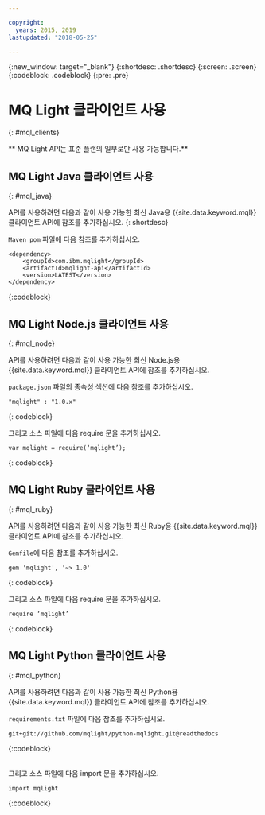```yaml
---

copyright:
  years: 2015, 2019
lastupdated: "2018-05-25"

---
```


{:new_window: target="_blank"}
{:shortdesc: .shortdesc}
{:screen: .screen}
{:codeblock: .codeblock}
{:pre: .pre}

# MQ Light 클라이언트 사용
{: #mql_clients}

** MQ Light API는 표준 플랜의 일부로만 사용 가능합니다.**
<br/>
## MQ Light Java 클라이언트 사용
{: #mql_java}

API를 사용하려면 다음과 같이 사용 가능한 최신 Java용 {{site.data.keyword.mql}} 클라이언트 API에 참조를 추가하십시오.
{: shortdesc}

<code>Maven pom</code> 파일에 다음 참조를 추가하십시오.

```
<dependency>
    <groupId>com.ibm.mqlight</groupId>
    <artifactId>mqlight-api</artifactId>
    <version>LATEST</version>
</dependency>
```
{:codeblock}

<!-- 12/11/18: info was in eventstreams102.md, moved because of doc app changes -->

## MQ Light Node.js 클라이언트 사용 
{: #mql_node}


API를 사용하려면 다음과 같이 사용 가능한 최신 Node.js용 {{site.data.keyword.mql}} 클라이언트 API에 참조를 추가하십시오.

<code>package.json</code> 파일의 종속성 섹션에 다음 참조를 추가하십시오.

<pre class="pre"><code>"mqlight" : "1.0.x"</code></pre>
{: codeblock}

그리고 소스 파일에 다음 require 문을 추가하십시오.

<pre class="pre"><code>var mqlight = require(&lsquo;mqlight&rsquo;);</code></pre>
{: codeblock}

<!-- 14/11/18: info was in eventstreams103.md, moved because of doc app changes -->

## MQ Light Ruby 클라이언트 사용
{: #mql_ruby}


API를 사용하려면 다음과 같이 사용 가능한 최신 Ruby용 {{site.data.keyword.mql}} 클라이언트 API에 참조를 추가하십시오.

<code>Gemfile</code>에 다음 참조를 추가하십시오.

```
gem 'mqlight', '~> 1.0'
```
{: codeblock}

그리고 소스 파일에 다음 require 문을 추가하십시오.

<pre class="pre"><code>require &lsquo;mqlight&rsquo;</code></pre>
{: codeblock}

<!-- 14/11/18: info was in eventstreams101.md, moved because of doc app changes -->

## MQ Light Python 클라이언트 사용
{: #mql_python}

API를 사용하려면 다음과 같이 사용 가능한 최신 Python용 {{site.data.keyword.mql}} 클라이언트 API에 참조를 추가하십시오.

<code>requirements.txt</code> 파일에 다음 참조를 추가하십시오.

```
git+git://github.com/mqlight/python-mqlight.git@readthedocs
```
{:codeblock}

<br>
그리고 소스 파일에 다음 import 문을 추가하십시오.

```
import mqlight
```
{:codeblock}
<!-- Comment from Andrew
Instructions for getting started, with links for more info
Simple send source and receive source in-line

-->
